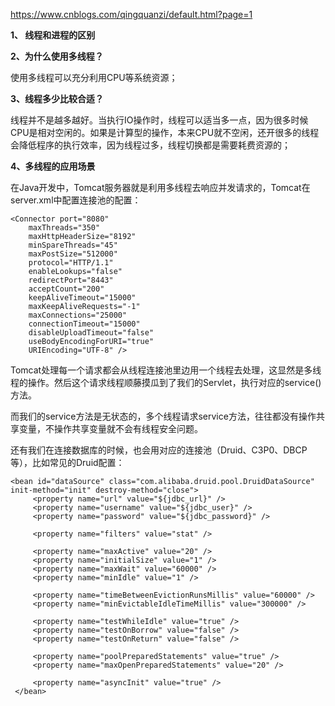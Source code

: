 <https://www.cnblogs.com/qingquanzi/default.html?page=1>

**1、 线程和进程的区别**


**2、为什么使用多线程？**

使用多线程可以充分利用CPU等系统资源；

**3、线程多少比较合适？**

线程并不是越多越好。当执行IO操作时，线程可以适当多一点，因为很多时候CPU是相对空闲的。如果是计算型的操作，本来CPU就不空闲，还开很多的线程会降低程序的执行效率，因为线程过多，线程切换都是需要耗费资源的；

**4、多线程的应用场景**

在Java开发中，Tomcat服务器就是利用多线程去响应并发请求的，Tomcat在server.xml中配置连接池的配置：
```
<Connector port="8080" 
    maxThreads="350" 
    maxHttpHeaderSize="8192" 
    minSpareThreads="45" 
    maxPostSize="512000" 
    protocol="HTTP/1.1" 
    enableLookups="false" 
    redirectPort="8443" 
    acceptCount="200" 
    keepAliveTimeout="15000" 
    maxKeepAliveRequests="-1" 
    maxConnections="25000" 
    connectionTimeout="15000" 
    disableUploadTimeout="false" 
    useBodyEncodingForURI="true" 
    URIEncoding="UTF-8" />
```
Tomcat处理每一个请求都会从线程连接池里边用一个线程去处理，这显然是多线程的操作。然后这个请求线程顺藤摸瓜到了我们的Servlet，执行对应的service()方法。

而我们的service方法是无状态的，多个线程请求service方法，往往都没有操作共享变量，不操作共享变量就不会有线程安全问题。

还有我们在连接数据库的时候，也会用对应的连接池（Druid、C3P0、DBCP等），比如常见的Druid配置：
```
<bean id="dataSource" class="com.alibaba.druid.pool.DruidDataSource" init-method="init" destroy-method="close"> 
     <property name="url" value="${jdbc_url}" />
     <property name="username" value="${jdbc_user}" />
     <property name="password" value="${jdbc_password}" />

     <property name="filters" value="stat" />

     <property name="maxActive" value="20" />
     <property name="initialSize" value="1" />
     <property name="maxWait" value="60000" />
     <property name="minIdle" value="1" />

     <property name="timeBetweenEvictionRunsMillis" value="60000" />
     <property name="minEvictableIdleTimeMillis" value="300000" />

     <property name="testWhileIdle" value="true" />
     <property name="testOnBorrow" value="false" />
     <property name="testOnReturn" value="false" />

     <property name="poolPreparedStatements" value="true" />
     <property name="maxOpenPreparedStatements" value="20" />

     <property name="asyncInit" value="true" />
 </bean>
```
